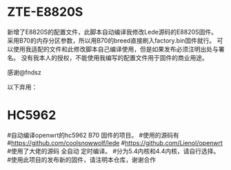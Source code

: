 # ZTE-E8820S

新增了E8820S的配置文件，此脚本自动编译我修改Lede源码的E8820S固件。
采用B70的内存分区参数，所以用B70的breed直接刷入factory.bin固件就行。
可以使用我适配的文件和此修改脚本自己编译使用，但是如果发布必须注明出处与署名。
没有我本人的授权，不能使用我编写的配置文件用于固件的商业用途。

感谢@fndsz

以下弃用：
# HC5962
#自动编译openwrt的hc5962 B70 固件的项目。
#使用的源码有
#https://github.com/coolsnowwolf/lede
#https://github.com/Lienol/openwrt
#使用了大佬的源码 全自动 定时编译。
#分为5.4内核和4.4内核，请自行选择。
#使用此项目的发布新的固件，请注明本仓库，谢谢合作
